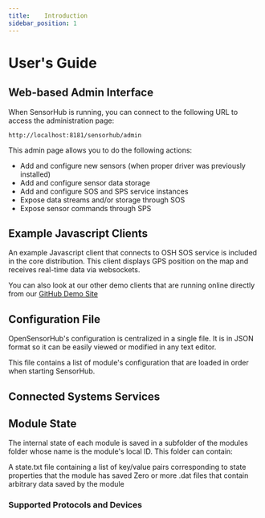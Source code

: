 ```yaml
---
title:    Introduction
sidebar_position: 1
---
```


# User's Guide
<!-- This guide will walk you through basics of using OpenSensorHub. I you haven't installed it on your platform yet, please do so first by following instructions on the [Download](LINK) and [Install](LINK) pages. -->


## Web-based Admin Interface
<!-- The easiest way to use SensorHub is via the web-based interface. However, if something is not available from the UI, you can always edit the configuration file manually (See section [Configuration](LINK) File). -->

When SensorHub is running, you can connect to the following URL to access the administration page:
```
http://localhost:8181/sensorhub/admin
```
This admin page allows you to do the following actions:
- Add and configure new sensors (when proper driver was previously installed)
- Add and configure sensor data storage
- Add and configure SOS and SPS service instances
- Expose data streams and/or storage through SOS
- Expose sensor commands through SPS


## Example Javascript Clients
An example Javascript client that connects to OSH SOS service is included in the core distribution. This client displays GPS position on the map and receives real-time data via websockets. 

You can also look at our other demo clients that are running online directly from our [GitHub Demo Site](https://opensensorhub.github.io/osh-js/dev/showcase/)


## Configuration File
OpenSensorHub's configuration is centralized in a single file. It is in JSON format so it can be easily viewed or modified in any text editor.

This file contains a list of module's configuration that are loaded in order when starting SensorHub.

## Connected Systems Services



## Module State
The internal state of each module is saved in a subfolder of the modules folder whose name is the module's local ID. This folder can contain:

A state.txt file containing a list of key/value pairs corresponding to state properties that the module has saved
Zero or more .dat files that contain arbitrary data saved by the module


### Supported Protocols and Devices